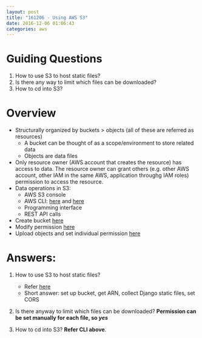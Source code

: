 ```yaml
---
layout: post
title: "161206 - Using AWS S3"
date: 2016-12-06 01:06:43
categories: aws
---
```


# Guiding Questions

1. How to use S3 to host static files?
2. Is there any way to limit which files can be downloaded?
3. How to cd into S3?


# Overview

* Structurally organized by buckets > objects (all of these are referred as resources)
    - A bucket can be thought of as a scope/environment to store related data
    - Objects are data files
* Only resource owner (AWS account that creates the resource) has access to data. The resource owner can grant others (e.g. other AWS account, other IAM in the same AWS, application throughg IAM roles) permission to access the resource.
* Data operations in S3:
    - AWS S3 console
    - AWS CLI: [here][s3_cli_1] and [here][s3_cli_2]
    - Programming interface
    - REST API calls    
* Create bucket [here][s3_create]
* Modify permission [here][s3_permission]
* Upload objects and set individual permission [here][s3_object_create]

# Answers:

1. How to use S3 to host static files?
    
    * Refer [here][s3_host]
    * Short answer: set up bucket, get ARN, collect Django static files, set CORS

2. Is there anyway to limit which files can be downloaded? **Permission can be set manually for each file, so _yes_**

3. How to cd into S3? **Refer CLI above**.

[s3_create]: http://docs.aws.amazon.com/AmazonS3/latest/UG/CreatingaBucket.html
[s3_permission]: http://docs.aws.amazon.com/AmazonS3/latest/UG/EditingBucketPermissions.html
[s3_object_create]: http://docs.aws.amazon.com/AmazonS3/latest/UG/UploadingObjectsintoAmazonS3.html
[s3_cli_1]: http://docs.aws.amazon.com/cli/latest/reference/s3/index.html
[s3_cli_2]: http://docs.aws.amazon.com/cli/latest/reference/s3api/index.html
[s3_host]: https://www.caktusgroup.com/blog/2014/11/10/Using-Amazon-S3-to-store-your-Django-sites-static-and-media-files/
